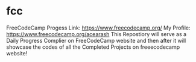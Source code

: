 # fcc

FreeCodeCamp Progess
Link: https://www.freecodecamp.org/
My Profile: https://www.freecodecamp.org/acearash
This Repostiory will serve as a Daily Progress Complier on FreeCodeCamp website and then after it will showcase the codes of all the Completed Projects on freeecodecamp website!
